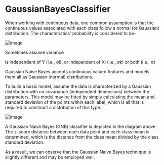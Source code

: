 # GaussianBayesClassifier

When working with continuous data, one common assumption is that the continuous values associated with each class follow a normal (or Gaussian) distribution. The characteristics' probability is considered to be-


![image](https://user-images.githubusercontent.com/86251983/164312046-7de75b56-b0f3-4980-92ba-2a8d127ffd3a.png)

Sometimes assume variance

is independent of Y (i.e., σi),
or independent of Xi (i.e., σk)
or both (i.e., σ)

Gaussian Naive Bayes accepts continuous valued features and models them all as Gaussian (normal) distributions.

To build a basic model, assume the data is characterized by a Gaussian distribution with no covariance (independent dimensions) between the parameters. This model may be fitted by simply calculating the mean and standard deviation of the points within each label, which is all that is required to construct a distribution of this type.

![image](https://user-images.githubusercontent.com/86251983/164312173-18d81482-9d3b-475b-b976-09350a9d4911.png)

A Gaussian Naive Bayes (GNB) classifier is depicted in the diagram above. The z-score distance between each data point and each class mean is determined, which is the distance from the class mean divided by the class standard deviation.

As a result, we can observe that the Gaussian Naive Bayes technique is slightly different and may be employed well.
